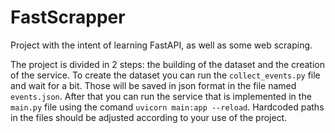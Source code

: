 # FastScrapper
Project with the intent of learning FastAPI, as well as some web scraping.

The project is divided in 2 steps: the building of the dataset and the creation of the service.
To create the dataset you can run the `collect_events.py` file and wait for a bit. Those will be saved in json format in the file named `events.json`.
After that you can run the service that is implemented in the `main.py` file using the comand `uvicorn main:app --reload`.
Hardcoded paths in the files should be adjusted according to your use of the project.
